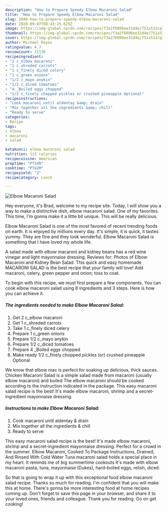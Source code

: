```yaml
---
description: "How to Prepare Speedy Elbow Macaroni Salad"
title: "How to Prepare Speedy Elbow Macaroni Salad"
slug: 1048-how-to-prepare-speedy-elbow-macaroni-salad
date: 2020-09-07T08:43:25.629Z
image: https://img-global.cpcdn.com/recipes/f3a2f6096ee31d4e/751x532cq70/elbow-macaroni-salad-recipe-main-photo.jpg
thumbnail: https://img-global.cpcdn.com/recipes/f3a2f6096ee31d4e/751x532cq70/elbow-macaroni-salad-recipe-main-photo.jpg
cover: https://img-global.cpcdn.com/recipes/f3a2f6096ee31d4e/751x532cq70/elbow-macaroni-salad-recipe-main-photo.jpg
author: Michael Reyes
ratingvalue: 4.7
reviewcount: 31130
recipeingredient:
- "2 c_elbow macaroni"
- "1 c_shreded carrots"
- "1 c_finely diced celery"
- "1 c_green onions"
- "1/2 c_mayo anykin"
- "1/2 c_diced tomatoes"
- "4 _Boiled eggs chopped"
- "1/2 c_finely chopped pickles or crushed pineapple Optional"
recipeinstructions:
- "Cook macaroni until aldentay &amp; drain"
- "Mix together all the ingredients &amp; chill"
- "Ready to serve"
categories:
- Recipe
tags:
- elbow
- macaroni
- salad

katakunci: elbow macaroni salad 
nutrition: 113 calories
recipecuisine: American
preptime: "PT14M"
cooktime: "PT42M"
recipeyield: "2"
recipecategory: Lunch

---
```



![Elbow Macaroni Salad](https://img-global.cpcdn.com/recipes/f3a2f6096ee31d4e/751x532cq70/elbow-macaroni-salad-recipe-main-photo.jpg)

Hey everyone, it's Brad, welcome to my recipe site. Today, I will show you a way to make a distinctive dish, elbow macaroni salad. One of my favorites. This time, I'm gonna make it a little bit unique. This will be really delicious.

Elbow Macaroni Salad is one of the most favored of recent trending foods on earth. It is enjoyed by millions every day. It's simple, it is quick, it tastes yummy. They are fine and they look wonderful. Elbow Macaroni Salad is something that I have loved my whole life.

A salad made with elbow macaroni and kidney beans has a red wine vinegar and light mayonnaise dressing. Reviews for: Photos of Elbow Macaroni and Kidney Bean Salad. This quick and easy homemade MACARONI SALAD is the best recipe that your family will love! Add macaroni, celery, green pepper and onion; toss to coat.


To begin with this recipe, we must first prepare a few components. You can cook elbow macaroni salad using 8 ingredients and 3 steps. Here is how you can achieve it.

<!--inarticleads1-->

##### The ingredients needed to make Elbow Macaroni Salad:

1. Get 2 c_elbow macaroni
1. Get 1 c_shreded carrots
1. Take 1 c_finely diced celery
1. Prepare 1 c_green onions
1. Prepare 1/2 c_mayo anykin
1. Prepare 1/2 c_diced tomatoes
1. Prepare 4 _Boiled eggs chopped
1. Make ready 1/2 c_finely chopped pickles (or) crushed pineapple Optional


We know that elbow mac is perfect for soaking up delicious, thick sauces. Chicken Macaroni Salad is a simple salad made from macaroni (usually elbow macaroni) and boiled The elbow macaroni should be cooked according to the instruction indicated in the package. This easy macaroni salad recipe is the best! It&#39;s made elbow macaroni, shrimp and a secret-ingredient mayonnaise dressing. 

<!--inarticleads2-->

##### Instructions to make Elbow Macaroni Salad:

1. Cook macaroni until aldentay &amp; drain
1. Mix together all the ingredients &amp; chill
1. Ready to serve


This easy macaroni salad recipe is the best! It&#39;s made elbow macaroni, shrimp and a secret-ingredient mayonnaise dressing. Perfect for a crowd in the summer. Elbow Macaroni, Cooked To Package Instructions, Drained, And Rinsed With Cold Water Tuna macaroni salad holds a special place in my heart. It reminds me of big summertime cookouts It&#39;s made with elbow macaroni pasta, tuna, mayonnaise (Dukes), hard-boiled eggs, relish, diced. 

So that is going to wrap it up with this exceptional food elbow macaroni salad recipe. Thanks so much for reading. I'm confident that you will make this at home. There's gonna be more interesting food at home recipes coming up. Don't forget to save this page in your browser, and share it to your loved ones, friends and colleague. Thank you for reading. Go on get cooking!
